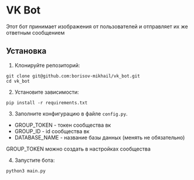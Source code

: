 # VK Bot
Этот бот принимает изображения от пользователей и отправляет их же ответным сообщением


## Установка 
1) Клонируйте репозиторий:
```
git clone git@github.com:borisov-mikhail/vk_bot.git
cd vk_bot
```
2) Установите зависимости:
```
pip install -r requirements.txt
```
3) Заполните конфигурацию в файле `config.py`.
* GROUP_TOKEN - токен сообщества вк
* GROUP_ID - id сообщества вк
* DATABASE_NAME - название базы данных (менять не обязательно)

GROUP_TOKEN можно создать в настройках сообщества

4) Запустите бота:
```
python3 main.py
```
